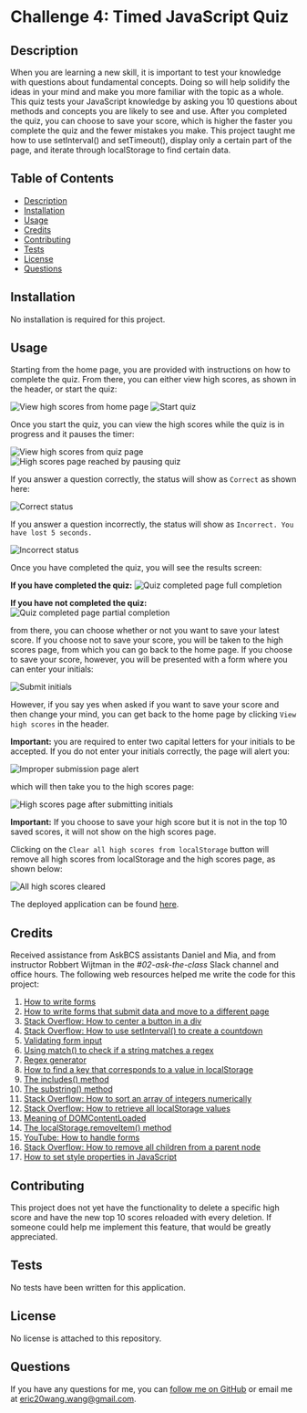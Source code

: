 # Challenge 4: Timed JavaScript Quiz

## Description
When you are learning a new skill, it is important to test your knowledge with questions about fundamental concepts. Doing so will help solidify the ideas in your mind and make you more familiar with the topic as a whole. This quiz tests your JavaScript knowledge by asking you 10 questions about methods and concepts you are likely to see and use. After you completed the quiz, you can choose to save your score, which is higher the faster you complete the quiz and the fewer mistakes you make. This project taught me how to use setInterval() and setTimeout(), display only a certain part of the page, and iterate through localStorage to find certain data.

## Table of Contents
- [Description](#description)
- [Installation](#installation)
- [Usage](#usage)
- [Credits](#credits)
- [Contributing](#contributing)
- [Tests](#tests)
- [License](#license)
- [Questions](#questions)

## Installation
No installation is required for this project.

## Usage
Starting from the home page, you are provided with instructions on how to complete the quiz. From there, you can either view high scores, as shown in the header, or start the quiz:

![View high scores from home page](Assets/Images/home_page_with_high_scores_highlighted.png)
![Start quiz](Assets/Images/home_page_with_start_quiz_highlighted.png)

Once you start the quiz, you can view the high scores while the quiz is in progress and it pauses the timer:

![View high scores from quiz page](Assets/Images/quiz_page_with_high_scores_highlighted.png)
![High scores page reached by pausing quiz](Assets/Images/high_scores_page_viewed_from_quiz.png)

If you answer a question correctly, the status will show as `Correct` as shown here:

![Correct status](Assets/Images/quiz_page_correct_status.png)

If you answer a question incorrectly, the status will show as `Incorrect. You have lost 5 seconds.`

![Incorrect status](Assets/Images/quiz_page_incorrect_status.png)

Once you have completed the quiz, you will see the results screen:

**If you have completed the quiz:**
![Quiz completed page full completion](Assets/Images/quiz_completed_page_yes_button_highlighted.png)

**If you have not completed the quiz:**
![Quiz completed page partial completion](Assets/Images/quiz_completed_page_quiz_partially_completed.png)

from there, you can choose whether or not you want to save your latest score. If you choose not to save your score, you will be taken to the high scores page, from which you can go back to the home page. If you choose to save your score, however, you will be presented with a form where you can enter your initials:

![Submit initials](Assets/Images/quiz_completed_page_submit_button_highlighted.png)

However, if you say yes when asked if you want to save your score and then change your mind, you can get back to the home page by clicking `View high scores` in the header.

**Important:** you are required to enter two capital letters for your initials to be accepted. If you do not enter your initials correctly, the page will alert you:

![Improper submission page alert](Assets/Images/quiz_completed_page_improper_input_alert.png)

which will then take you to the high scores page:

![High scores page after submitting initials](Assets/Images/high_scores_page_clear_button_highlighted.png)

**Important:** If you choose to save your high score but it is not in the top 10 saved scores, it will not show on the high scores page.

Clicking on the `Clear all high scores from localStorage` button will remove all high scores from localStorage and the high scores page, as shown below:

![All high scores cleared](Assets/Images/high_scores_page_all_scores_cleared.png)

The deployed application can be found [here](https://gimmekitties711.github.io/challenge_4-timed_javascript_quiz/).

## Credits
Received assistance from AskBCS assistants Daniel and Mia, and from instructor Robbert Wijtman in the *#02-ask-the-class* Slack channel and office hours. The following web resources helped me write the code for this project:

1. [How to write forms](https://www.w3schools.com/html/html_forms.asp)
2. [How to write forms that submit data and move to a different page](https://www.quora.com/How-can-I-create-a-HTML-button-that-submits-and-goes-to-the-next-page)
3. [Stack Overflow: How to center a button in a div](https://stackoverflow.com/questions/15300234/how-can-i-horizontally-center-a-button-element-in-a-div-element)
4. [Stack Overflow: How to use setInterval() to create a countdown](https://stackoverflow.com/questions/31106189/create-a-simple-10-second-countdown)
5. [Validating form input](https://www.w3schools.com/js/js_validation.asp)
6. [Using match() to check if a string matches a regex](https://developer.mozilla.org/en-US/docs/Web/JavaScript/Reference/Global_Objects/String/match)
7. [Regex generator](https://regex-generator.olafneumann.org/?sampleText=2020-03-12T13%3A34%3A56.123Z%20INFO%20%20%5Borg.example.Class%5D%3A%20This%20is%20a%20%23simple%20%23logline%20containing%20a%20%27value%27.&flags=i)
8. [How to find a key that corresponds to a value in localStorage](https://stackoverflow.com/questions/12949723/html5-localstorage-getting-key-from-value)
9. [The includes() method](https://www.w3schools.com/jsref/jsref_includes_array.asp)
10. [The substring() method](https://www.w3schools.com/jsref/jsref_substring.asp)
11. [Stack Overflow: How to sort an array of integers numerically](https://stackoverflow.com/questions/1063007/how-to-sort-an-array-of-integers-correctly)
12. [Stack Overflow: How to retrieve all localStorage values](https://stackoverflow.com/questions/17745292/how-to-retrieve-all-localstorage-items-without-knowing-the-keys-in-advance)
13. [Meaning of DOMContentLoaded](https://developer.mozilla.org/en-US/docs/Web/API/Document/DOMContentLoaded_event)
14. [The localStorage.removeItem() method](https://www.w3schools.com/jsref/met_storage_removeitem.asp)
15. [YouTube: How to handle forms](https://www.youtube.com/watch?v=S944-epyYuI&t=131s)
16. [Stack Overflow: How to remove all children from a parent node](https://stackoverflow.com/questions/3955229/remove-all-child-elements-of-a-dom-node-in-javascript)
17. [How to set style properties in JavaScript](https://www.w3schools.com/jsref/prop_html_style.asp)

## Contributing
This project does not yet have the functionality to delete a specific high score and have the new top 10 scores reloaded with every deletion. If someone could help me implement this feature, that would be greatly appreciated.

## Tests
No tests have been written for this application.

## License
No license is attached to this repository.

## Questions
If you have any questions for me, you can [follow me on GitHub](https://github.com/GimmeKitties711) or email me at eric20wang.wang@gmail.com.
